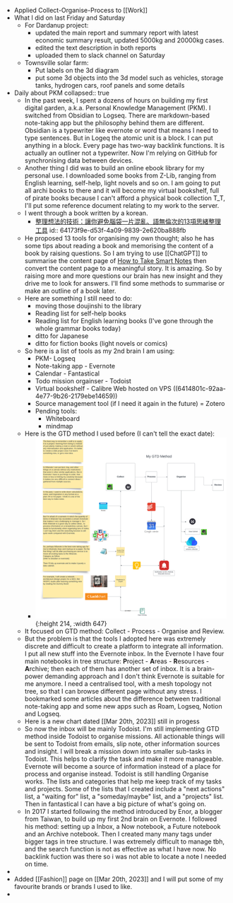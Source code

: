 - Applied Collect-Organise-Process to [[Work]]
- What I did on last Friday and Saturday
	- For Dardanup project:
		- updated the main report and summary report with latest economic summary result, updated 5000kg and 20000kg cases.
		- edited the text description in both reports
		- uploaded them to slack channel on Saturday
	- Townsville solar farm:
		- Put labels on the 3d diagram
		- put some 3d objects into the 3d model such as vehicles, storage tanks, hydrogen cars, roof panels and some details
- Daily about PKM
  collapsed:: true
	- In the past week, I spent a dozens of hours on building my first digital garden, a.k.a. Personal Knowledge Management (PKM). I switched from Obsidian to Logseq. There are markdown-based note-taking app but the philosophy behind them are different. Obsidian is a typewriter like evernote or word that means I need to type sentences. But in Logeq the atomic unit is a block. I can put anything in a block. Every page has two-way backlink functions. It is actually an outliner not a typewriter. Now I'm relying on GitHub for synchronising data between devices.
	- Another thing I did was to build an online ebook library for my personal use. I downloaded some books from Z-Lib, ranging from English learning, self-help, light novels and so on. I am going to put all archi books to there and it will become my virtual bookshelf, full of pirate books because I can't afford a physical book collection T_T, I'll put some reference document relating to my work to the server.
	- I went through a book written by a korean.
		- [整理想法的技術：讓你避免腦袋一片混亂、語無倫次的13項思緒整理工具](http://mikosuisui.xyz:8083/book/53)
		  id:: 64173f9e-d53f-4a09-9839-2e620ba888fb
	- He proposed 13 tools for organising my own thought; also he has some tips about reading a book and memorising the content of a book by raising questions. So I am trying to use [[ChatGPT]] to summarise the content page of [How to Take Smart Notes](http://mikosuisui.xyz:8083/book/50) then convert the content page to a meaningful story. It is amazing. So by raising more and more questions our brain has new insight and they drive me to look for answers. I'll find some methods to summarise or make an outline of a book later.
	- Here are something I still need to do:
		- moving those doujinshi to the library
		- Reading list for self-help books
		- Reading list for English learning books (I've gone through the whole grammar books today)
		- ditto for Japanese
		- ditto for fiction books (light novels or comics)
	- So here is a list of tools as my 2nd brain I am using:
		- PKM- Logseq
		- Note-taking app - Evernote
		- Calendar - Fantastical
		- Todo mission orgainser - Todoist
		- Virtual bookshelf - Calibre Web hosted on VPS ((6414801c-92aa-4e77-9b26-2179ebe14659))
		- Source management tool (if I need it again in the future) = Zotero
		- Pending tools:
			- Whiteboard
			- mindmap
	- Here is the GTD method I used before (I can't tell the exact date):
		- ![GTD Flowchart.png](../assets/GTD_Flowchart_1679246151867_0.png){:height 214, :width 647}
	- It focused on GTD method: Collect - Process - Organise and Review.
	- But the problem is that the tools I adopted here was extremely discrete and difficult to create a platform to integrate all information. I put all new stuff into the Evernote inbox. In the Evernote I have four main notebooks in tree structure: **P**roject - **A**reas - **R**esources - **A**rchive; then each of them has another set of inbox. It is a brain-power demanding approach and I don't think Evernote is suitable for me anymore. I need a centralised tool, with a mesh topology not tree, so that I can browse different page without any stress. I bookmarked some articles about the difference between traditional note-taking app and some new apps such as Roam, Logseq, Notion and Logseq.
	- Here is a new chart dated [[Mar 20th, 2023]] still in progess
	- So now the inbox will be mainly Todoist. I'm still implementing GTD method inside Todoist to organise missions. All actionable things will be sent to Todoist from emails, slip note, other information sources and insight. I will break a mission down into smaller sub-tasks in Todoist. This helps to clarify the task and make it more manageable. Evernote will become a source of information instead of a place for process and organise instead. Todoist is still handling Organise works. The lists and categories that help me keep track of my tasks and projects. Some of the lists that I  created include a "next actions" list, a "waiting for" list, a "someday/maybe" list, and a "projects" list. Then in fantastical I can have a big picture of what's going on.
	- In 2017 I started following the method introduced by Enor, a blogger from Taiwan, to build up my first 2nd brain on Evernote. I followed his method: setting up a Inbox, a Now notebook, a Future notebook and an Archive notebook. Then I created many many tags under bigger tags in tree structure. I was extremely difficult to manage tbh, and the search function is not as effective as what I have now. No backlink fuction was there so i was not able to locate a note I needed on time.
-
- Added [[Fashion]] page on [[Mar 20th, 2023]] and I will put some of my favourite brands or brands I used to like.
-